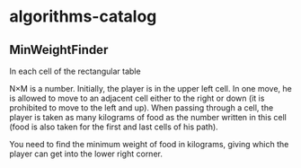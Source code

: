 # algorithms-catalog

## MinWeightFinder
In each cell of the rectangular table

N×M is a number. Initially, the player is in the upper left cell. In one move, he is allowed to move to an adjacent cell either to the right or down (it is prohibited to move to the left and up). When passing through a cell, the player is taken as many kilograms of food as the number written in this cell (food is also taken for the first and last cells of his path).

You need to find the minimum weight of food in kilograms, giving which the player can get into the lower right corner.